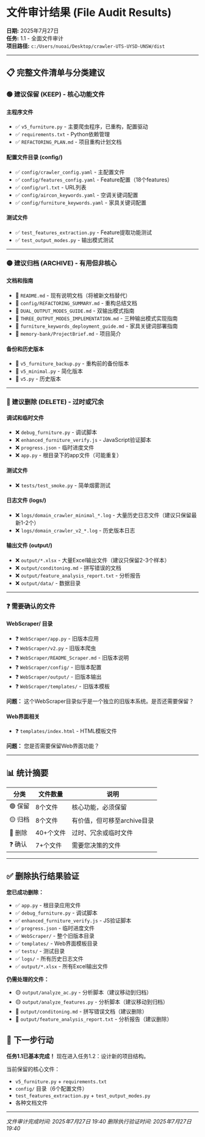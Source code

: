 # 文件审计结果 (File Audit Results)

**日期:** 2025年7月27日  
**任务:** 1.1 - 全面文件审计  
**项目路径:** `c:/Users/nuoai/Desktop/crawler-UTS-UYSD-UNSW/dist`

---

## 📋 完整文件清单与分类建议

### **🟢 建议保留 (KEEP) - 核心功能文件**

#### **主程序文件**
- ✅ `v5_furniture.py` - 主要爬虫程序，已重构，配置驱动
- ✅ `requirements.txt` - Python依赖管理
- ✅ `REFACTORING_PLAN.md` - 项目重构计划文档

#### **配置文件目录 (config/)**
- ✅ `config/crawler_config.yaml` - 主配置文件
- ✅ `config/features_config.yaml` - Feature配置（18个features）
- ✅ `config/url.txt` - URL列表
- ✅ `config/aircon_keywords.yaml` - 空调关键词配置
- ✅ `config/furniture_keywords.yaml` - 家具关键词配置

#### **测试文件**
- ✅ `test_features_extraction.py` - Feature提取功能测试
- ✅ `test_output_modes.py` - 输出模式测试

---

### **🟡 建议归档 (ARCHIVE) - 有用但非核心**

#### **文档和指南**
- 📁 `README.md` - 现有说明文档（将被新文档替代）
- 📁 `config/REFACTORING_SUMMARY.md` - 重构总结文档
- 📁 `DUAL_OUTPUT_MODES_GUIDE.md` - 双输出模式指南
- 📁 `THREE_OUTPUT_MODES_IMPLEMENTATION.md` - 三种输出模式实现指南
- 📁 `furniture_keywords_deployment_guide.md` - 家具关键词部署指南
- 📁 `memory-bank/ProjectBrief.md` - 项目简介

#### **备份和历史版本**
- 📁 `v5_furniture_backup.py` - 重构前的备份版本
- 📁 `v5_minimal.py` - 简化版本
- 📁 `v5.py` - 历史版本

---

### **🔴 建议删除 (DELETE) - 过时或冗余**

#### **调试和临时文件**
- ❌ `debug_furniture.py` - 调试脚本
- ❌ `enhanced_furniture_verify.js` - JavaScript验证脚本
- ❌ `progress.json` - 临时进度文件
- ❌ `app.py` - 根目录下的app文件（可能重复）

#### **测试文件**
- ❌ `tests/test_smoke.py` - 简单烟雾测试

#### **日志文件 (logs/)**
- ❌ `logs/domain_crawler_minimal_*.log` - 大量历史日志文件（建议只保留最新1-2个）
- ❌ `logs/domain_crawler_v2_*.log` - 历史版本日志

#### **输出文件 (output/)**
- ❌ `output/*.xlsx` - 大量Excel输出文件（建议只保留2-3个样本）
- ❌ `output/conditoning.md` - 拼写错误的文档
- ❌ `output/feature_analysis_report.txt` - 分析报告
- ❌ `output/data/` - 数据目录

---

### **❓ 需要确认的文件**

#### **WebScraper/ 目录**
- ❓ `WebScraper/app.py` - 旧版本应用
- ❓ `WebScraper/v2.py` - 旧版本爬虫
- ❓ `WebScraper/README_Scraper.md` - 旧版本说明
- ❓ `WebScraper/config/` - 旧版本配置
- ❓ `WebScraper/output/` - 旧版本输出
- ❓ `WebScraper/templates/` - 旧版本模板

**问题：** 这个WebScraper目录似乎是一个独立的旧版本系统。是否还需要保留？

#### **Web界面相关**
- ❓ `templates/index.html` - HTML模板文件

**问题：** 您是否需要保留Web界面功能？

---

## 📊 统计摘要

| 分类 | 文件数量 | 说明 |
|------|----------|------|
| 🟢 保留 | 8个文件 | 核心功能，必须保留 |
| 🟡 归档 | 8个文件 | 有价值，但可移至archive目录 |
| 🔴 删除 | 40+个文件 | 过时、冗余或临时文件 |
| ❓ 确认 | 7+个文件 | 需要您决策的文件 |

---

## ✅ 删除执行结果验证

**您已成功删除：**
- ✅ `app.py` - 根目录应用文件
- ✅ `debug_furniture.py` - 调试脚本
- ✅ `enhanced_furniture_verify.js` - JS验证脚本
- ✅ `progress.json` - 临时进度文件
- ✅ `WebScraper/` - 整个旧版本目录
- ✅ `templates/` - Web界面模板目录
- ✅ `tests/` - 测试目录
- ✅ `logs/` - 所有历史日志文件
- ✅ `output/*.xlsx` - 所有Excel输出文件

**仍需处理的文件：**
- 🟡 `output/analyze_ac.py` - 分析脚本（建议移动到归档）
- 🟡 `output/analyze_features.py` - 分析脚本（建议移动到归档）
- 🔴 `output/conditoning.md` - 拼写错误文档（建议删除）
- 🔴 `output/feature_analysis_report.txt` - 分析报告（建议删除）

## 🎯 下一步行动

**任务1.1已基本完成！** 现在进入任务1.2：设计新的项目结构。

当前保留的核心文件：
- `v5_furniture.py` + `requirements.txt`
- `config/` 目录（6个配置文件）
- `test_features_extraction.py` + `test_output_modes.py`
- 各种文档文件

---

*文件审计完成时间: 2025年7月27日 19:40*
*删除执行验证时间: 2025年7月27日 19:40*
